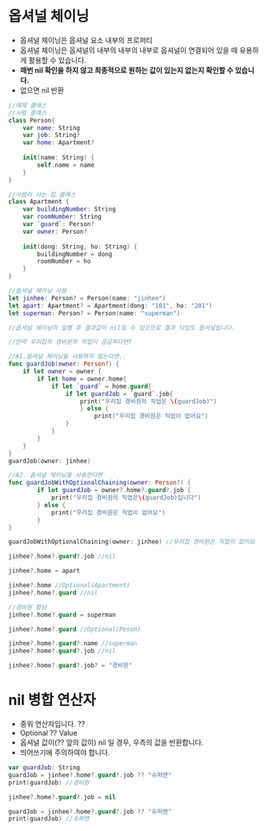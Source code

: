 # 옵셔널 체이닝

- 옵셔널 체이닝은 옵셔널 요소 내부의 프로퍼티
- 옵셔널 체이닝은 옵셔널의 내부의 내부의 내부로 옵셔널이 연결되어 있을 때 유용하게 활용할 수 있습니다.
- **매번 nil 확인을 하지 않고 최종적으로 원하는 값이 있는지 없는지 확인할 수 있습니다.**
- 없으면 nil 반환

```swift
//예제 클래스
//사람 클래스
class Person{
	var name: String
	var job: String?
	var home: Apartment?
	
	init(name: String) {
		self.name = name
	}
}

//사람이 사는 집 클래스
class Apartment {
	var buildingNumber: String
	var roomNumber: String
	var `guard`: Person?
	var owner: Person?
	
	init(dong: String, ho: String) {
		buildingNumber = dong
		roomNumber = ho
	}
}

//옵셔널 체이닝 사용
let jinhee: Person? = Person(name: "jinhee")
let apart: Apartment? = Apartment(dong: "101", ho: "201")
let superman: Person? = Person(name: "superman")

//옵셔널 체이닝이 실행 후 결과값이 nil일 수 있으므로 결과 타입도 옵셔널입니다.

//만약 우리집의 경비원의 직업이 궁금하다면?

//A1.옵셔널 체이닝을 사용하지 않는다면..
func guardJob(owner: Person?) {
	if let owner = owner {
		if let home = owner.home{
			if let `guard` = home.guard{
				if let guardJob = `guard`.job{
					print("우리집 경비원의 직업은 \(guardJob)")
					} else {
						print("우리집 경비원은 직업이 없어요")
				}
			}
		}
	}
}
guardJob(owner: jinhee)

//A2. 옵셔널 체이닝을 사용한다면
func guardJobWithOptionalChaining(owner: Person?) {
		if let guardJob = owner?.home?.guard?.job {
			print("우리집 경비원의 직업은\(guardJob)입니다")
		} else {
			print("우리집 경비원은 직업이 없어요")
		}
}

guardJobWithOptionalChaining(owner: jinhee) //우리집 경비원은 직업이 없어요

jinhee?.home?.guard?.job //nil

jinhee?.home = apart

jinhee?.home //Optional(Apartment)
jinhee?.home?.guard //nil

//경비원 할당
jinhee?.home?.guard = superman

jinhee?.home?.guard //Optional(Peson)

jinhee?.home?.guard?.name //superman
jinhee?.home?.guard?.job //nil

jinhee?.home?.guard?.job? = "경비원"
```

# nil 병합 연산자

- 중위 연산자입니다. ??
- Optional ?? Value
- 옵셔널 값이(?? 앞의 값이) nil 일 경우, 우측의 값을 반환합니다.
- 띄어쓰기에 주의하여야 합니다.

```swift
var guardJob: String
guardJob = jinhee?.home?.guard?.job ?? "슈퍼맨"
print(guardJob) //경비원

jinhee?.home?.guard?.job = nil

guardJob = jinhee?.home?.guard?.job ?? "슈퍼맨"
print(guardJob) //슈퍼맨
```

